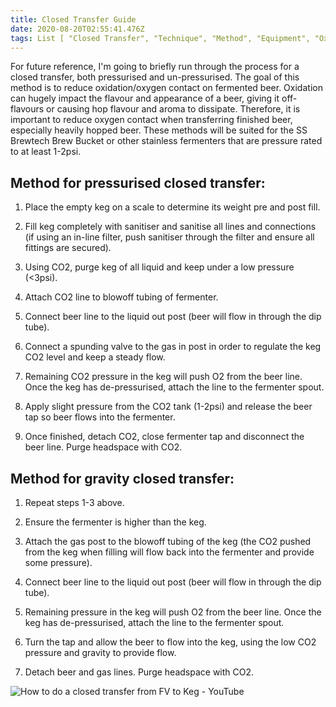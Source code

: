 ```yaml
---
title: Closed Transfer Guide
date: 2020-08-20T02:55:41.476Z
tags: List [ "Closed Transfer", "Technique", "Method", "Equipment", "Oxidation" ]
---
```

For future reference, I'm going to briefly run through the process for a closed transfer, both pressurised and un-pressurised. The goal of this method is to reduce oxidation/oxygen contact on fermented beer. Oxidation can hugely impact the flavour and appearance of a beer, giving it off-flavours or causing hop flavour and aroma to dissipate. Therefore, it is important to reduce oxygen contact when transferring finished beer, especially heavily hopped beer. These methods will be suited for the SS Brewtech Brew Bucket or other stainless fermenters that are pressure rated to at least 1-2psi. 

## Method for pressurised closed transfer:

1. Place the empty keg on a scale to determine its weight pre and post fill.

2. Fill keg completely with sanitiser and sanitise all lines and connections (if using an in-line filter, push sanitiser through the filter and ensure all fittings are secured). 

3. Using CO2, purge keg of all liquid and keep under a low pressure (<3psi). 

4. Attach CO2 line to blowoff tubing of fermenter.

5. Connect beer line to the liquid out post (beer will flow in through the dip tube). 

6. Connect a spunding valve to the gas in post in order to regulate the keg CO2 level and keep a steady flow.

7. Remaining CO2 pressure in the keg will push O2 from the beer line. Once the keg has de-pressurised, attach the line to the fermenter spout. 

8. Apply slight pressure from the CO2 tank (1-2psi) and release the beer tap so beer flows into the fermenter.

9. Once finished, detach CO2, close fermenter tap and disconnect the beer line. Purge headspace with CO2. 



## Method for gravity closed transfer:

1. Repeat steps 1-3 above. 

2. Ensure the fermenter is higher than the keg. 

3. Attach the gas post to the blowoff tubing of the keg (the CO2 pushed from the keg when filling will flow back into the fermenter and provide some pressure). 

4. Connect beer line to the liquid out post (beer will flow in through the dip tube). 

5. Remaining pressure in the keg will push O2 from the beer line. Once the keg has de-pressurised, attach the line to the fermenter spout. 

6. Turn the tap and allow the beer to flow into the keg, using the low CO2 pressure and gravity to provide flow.

7. Detach beer and gas lines. Purge headspace with CO2. 

![How to do a closed transfer from FV to Keg - YouTube](https://i.ytimg.com/vi/ovD6-xRUTyI/hqdefault.jpg)